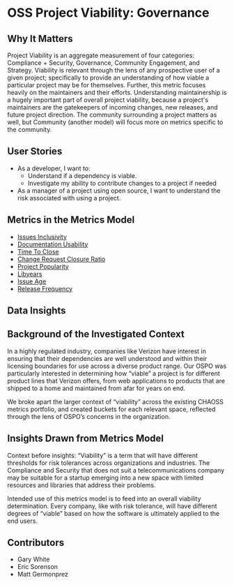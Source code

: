 # OSS Project Viability: Governance

## Why It Matters

Project Viability is an aggregate measurement of four categories: Compliance + Security, Governance, Community Engagement, and Strategy. Viability is relevant through the lens of any prospective user of a given project; specifically to provide an understanding of how viable a particular project may be for themselves. Further, this metric focuses heavily on the maintainers and their efforts. Understanding maintainership is a hugely important part of overall project viability, because a project's maintainers are the gatekeepers of incoming changes, new releases, and future project direction. The community surrounding a project matters as well, but Community (another model) will focus more on metrics specific to the community.

## User Stories

* As a developer, I want to:
    * Understand if a dependency is viable.
    * Investigate my ability to contribute changes to a project if needed
* As a manager of a project using open source, I want to understand the risk associated with using a project.

## Metrics in the Metrics Model

* [Issues Inclusivity](https://chaoss.community/?p=3533)
* [Documentation Usability](https://chaoss.community/?p=3532)
* [Time To Close](https://chaoss.community/?p=3446)
* [Change Request Closure Ratio](https://chaoss.community/?p=4834)
* [Project Popularity](https://chaoss.community/?p=3573)
* [Libyears](https://chaoss.community/?p=3976)
* [Issue Age](https://chaoss.community/?p=3629)
* [Release Frequency](https://chaoss.community/?p=4765)

## Data Insights

## Background of the Investigated Context

In a highly regulated industry, companies like Verizon have interest in ensuring that their dependencies are well understood and within their licensing boundaries for use across a diverse product range. Our OSPO was particularly interested in determining how “viable” a project is for different product lines that Verizon offers, from web applications to products that are shipped to a home and maintained from afar for years on end.

We broke apart the larger context of “viability” across the existing CHAOSS metrics portfolio, and created buckets for each relevant space, reflected through the lens of OSPO’s concerns in the organization. 

## Insights Drawn from Metrics Model

Context before insights: “Viability” is a term that will have different thresholds for risk tolerances across organizations and industries. The Compliance and Security that does not suit a telecommunications company may be suitable for a startup emerging into a new space with limited resources and libraries that address their problems. 

Intended use of this metrics model is to feed into an overall viability determination. Every company, like with risk tolerance, will have different degrees of “viable” based on how the software is ultimately applied to the end users.


## Contributors

- Gary White
- Eric Sorenson
- Matt Germonprez
